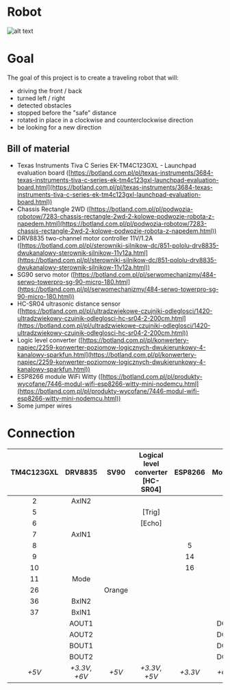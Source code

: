 # Robot
![alt text](https://github.com/AntoniBandera/R/r.png)
# Goal

The goal of this project is to create a traveling robot that will:
- driving the front / back
- turned left / right
- detected obstacles
- stopped before the "safe" distance
- rotated in place in a clockwise and counterclockwise direction
- be looking for a new direction

## Bill of material
- Texas Instruments Tiva C Series EK-TM4C123GXL - Launchpad evaluation board ([https://botland.com.pl/pl/texas-instruments/3684-texas-instruments-tiva-c-series-ek-tm4c123gxl-launchpad-evaluation-board.html](https://botland.com.pl/pl/texas-instruments/3684-texas-instruments-tiva-c-series-ek-tm4c123gxl-launchpad-evaluation-board.html))
- Chassis Rectangle 2WD ([https://botland.com.pl/pl/podwozia-robotow/7283-chassis-rectangle-2wd-2-kolowe-podwozie-robota-z-napedem.html](https://botland.com.pl/pl/podwozia-robotow/7283-chassis-rectangle-2wd-2-kolowe-podwozie-robota-z-napedem.html))
- DRV8835 two-channel motor controller 11V/1.2A ([https://botland.com.pl/pl/sterowniki-silnikow-dc/851-pololu-drv8835-dwukanalowy-sterownik-silnikow-11v12a.html](https://botland.com.pl/pl/sterowniki-silnikow-dc/851-pololu-drv8835-dwukanalowy-sterownik-silnikow-11v12a.html))
- SG90 servo motor ([https://botland.com.pl/pl/serwomechanizmy/484-serwo-towerpro-sg-90-micro-180.html](https://botland.com.pl/pl/serwomechanizmy/484-serwo-towerpro-sg-90-micro-180.html))
- HC-SR04 ultrasonic distance sensor ([https://botland.com.pl/pl/ultradzwiekowe-czujniki-odleglosci/1420-ultradzwiekowy-czujnik-odleglosci-hc-sr04-2-200cm.html](https://botland.com.pl/pl/ultradzwiekowe-czujniki-odleglosci/1420-ultradzwiekowy-czujnik-odleglosci-hc-sr04-2-200cm.html))
- Logic level converter ([https://botland.com.pl/pl/konwertery-napiec/2259-konwerter-poziomow-logicznych-dwukierunkowy-4-kanalowy-sparkfun.html](https://botland.com.pl/pl/konwertery-napiec/2259-konwerter-poziomow-logicznych-dwukierunkowy-4-kanalowy-sparkfun.html))
- ESP8266 module WiFi Witty ([https://botland.com.pl/pl/produkty-wycofane/7446-modul-wifi-esp8266-witty-mini-nodemcu.html](https://botland.com.pl/pl/produkty-wycofane/7446-modul-wifi-esp8266-witty-mini-nodemcu.html))
- Some jumper wires

# Connection
| TM4C123GXL | DRV8835    | SV90  | Logical level converter [HC-SR04] | ESP8266 | Motors|
|:----------:|:----------:|:-----:|:---------------------------------:|:-------:|:-----:|
| 2          | AxIN2      |       |                                   |         |       |
| 5          |            |       | [Trig]                            |         |       |
| 6          |            |       | [Echo]                            |         |       |
| 7          | AxIN1      |       |                                   |         |       |
| 8          |            |       |                                   | 5       |       |
| 9          |            |       |                                   | 14      |       |
| 10         |            |       |                                   | 16      |       |
| 11         | Mode       |       |                                   |         |       |
| 26         |            | Orange|                                   |         |       |
| 36         | BxIN2      |       |                                   |         |       |
| 37         | BxIN1      |       |                                   |         |       |
|            | AOUT1      |       |                                   |         | DC1   |         
|            | AOUT2      |       |                                   |         | DC1   |         
|            | BOUT1      |       |                                   |         | DC2   |         
|            | BOUT2      |       |                                   |         | DC2   |        
| *+5V*      |*+3.3V, +6V*|*+5V*  |*+3.3V, +5V*                       |*+3.3V*  |*+6V*  |

